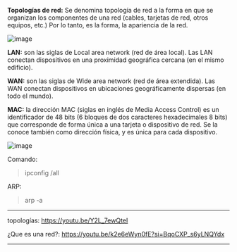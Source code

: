 
**Topologías de red:** Se denomina topología de red a la forma en que se organizan los componentes de una red (cables, tarjetas de red, otros equipos, etc.) Por lo tanto, es la forma, la apariencia de la red.

![image](https://github.com/lole-s/Testing-QA-CUAC/assets/84929029/3a8563b5-23ed-4673-bd21-ad3a4120274c)


**LAN:** son las siglas de Local area network (red de área local). Las LAN conectan dispositivos en una proximidad geográfica cercana (en el mismo edificio).

**WAN:** son las siglas de Wide area network (red de área extendida). Las WAN conectan dispositivos en ubicaciones geográficamente dispersas (en todo el mundo).

**MAC:**  la dirección MAC (siglas en inglés de Media Access Control) es un identificador de 48 bits (6 bloques de dos caracteres hexadecimales 8 bits) que corresponde de forma única a una tarjeta o dispositivo de red. Se la conoce también como dirección física, y es única para cada dispositivo.

![image](https://github.com/lole-s/Testing-QA-CUAC/assets/84929029/f455770c-da8a-4e8e-ab87-a35635727baa)

Comando: 
> ipconfig /all

ARP: 
> arp -a

---
topologías: https://youtu.be/Y2L_7ewQteI

¿Que es una red?: https://youtu.be/k2e6eWyn0fE?si=BqoCXP_s6yLNQYdx

---



